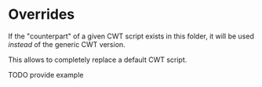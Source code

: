# Overrides

If the "counterpart" of a given CWT script exists in this folder, it will be used *instead* of the generic CWT version.

This allows to completely replace a default CWT script.

TODO provide example
